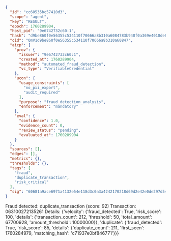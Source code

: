 ```json
{
  "id": "cc60535bc57410d3",
  "scope": "agent",
  "key": "RESULT",
  "epoch": 1760289904,
  "host_pid": "9e6742732c60:1",
  "hash": "d9be860f0e56355c534110f70666a8b310a6084783b948f0a369e4018de82984",
  "cid": "QmV1d9be860f0e56355c534110f70666a8b310a60847",
  "aicp": {
    "prov": {
      "issuer": "9e6742732c60:1",
      "created_at": 1760289904,
      "method": "automated_fraud_detection",
      "vc_type": "VerifiableCredential"
    },
    "ucon": {
      "usage_constraints": [
        "no_pii_export",
        "audit_required"
      ],
      "purpose": "fraud_detection_analysis",
      "enforcement": "mandatory"
    },
    "eval": {
      "confidence": 1.0,
      "evidence_count": 0,
      "review_status": "pending",
      "evaluated_at": 1760289904
    }
  },
  "sources": [],
  "edges": [],
  "metrics": {},
  "thresholds": {},
  "tags": [
    "fraud",
    "duplicate_transaction",
    "risk_critical"
  ],
  "sig": "60681a9ace6971a4132e54e118d3c0a3a4242170218d69d2e42e0de297d54351"
}
```

Fraud detected: duplicate_transaction (score: 92)
Transaction: 063100272135261
Details: {'velocity': {'fraud_detected': True, 'risk_score': 100, 'details': {'transaction_count': 212, 'threshold': 50, 'total_amount': 67700928, 'amount_threshold': 10000000}}, 'duplicate': {'fraud_detected': True, 'risk_score': 85, 'details': {'duplicate_count': 211, 'first_seen': 1760284979, 'matching_hash': 'c71937e0bf846771'}}}